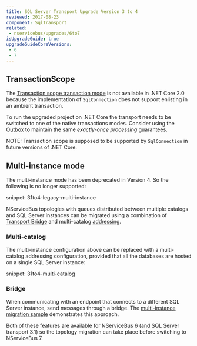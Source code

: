 ```yaml
---
title: SQL Server Transport Upgrade Version 3 to 4
reviewed: 2017-08-23
component: SqlTransport
related:
 - nservicebus/upgrades/6to7
isUpgradeGuide: true
upgradeGuideCoreVersions:
 - 6
 - 7
---
```



## TransactionScope

The [Transaction scope transaction mode](/transports/sql/transactions#transaction-scope-distributed-transaction) is not available in .NET Core 2.0 because the implementation of `SqlConnection` does not support enlisting in an ambient transaction. 

To run the upgraded project on .NET Core the transport needs to be switched to one of the native transactions modes. Consider using the [Outbox](/nservicebus/outbox) to maintain the same *exactly-once processing* guarantees.

NOTE: Transaction scope is supposed to be supported by `SqlConnection` in future versions of .NET Core. 


## Multi-instance mode

The multi-instance mode has been deprecated in Version 4. So the following is no longer supported:

snippet: 31to4-legacy-multi-instance

NServiceBus topologies with queues distributed between multiple catalogs and SQL Server instances can be migrated using a combination of [Transport Bridge](/nservicebus/bridge/) and multi-catalog [addressing](/transports/sql/addressing.md).


### Multi-catalog

The multi-instance configuration above can be replaced with a multi-catalog addressing configuration, provided that all the databases are hosted on a single SQL Server instance:

snippet: 31to4-multi-catalog


### Bridge

When communicating with an endpoint that connects to a different SQL Server instance, send messages through a bridge. The [multi-instance migration sample](/samples/sqltransport/multi-instance-migration) demonstrates this approach.

Both of these features are available for NServiceBus 6 (and SQL Server transport 3.1) so the topology migration can take place before switching to NServiceBus 7.
